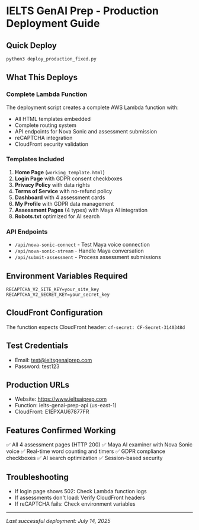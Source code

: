 # IELTS GenAI Prep - Production Deployment Guide

## Quick Deploy
```bash
python3 deploy_production_fixed.py
```

## What This Deploys

### Complete Lambda Function
The deployment script creates a complete AWS Lambda function with:
- All HTML templates embedded
- Complete routing system
- API endpoints for Nova Sonic and assessment submission
- reCAPTCHA integration
- CloudFront security validation

### Templates Included
1. **Home Page** (`working_template.html`)
2. **Login Page** with GDPR consent checkboxes
3. **Privacy Policy** with data rights
4. **Terms of Service** with no-refund policy
5. **Dashboard** with 4 assessment cards
6. **My Profile** with GDPR data management
7. **Assessment Pages** (4 types) with Maya AI integration
8. **Robots.txt** optimized for AI search

### API Endpoints
- `/api/nova-sonic-connect` - Test Maya voice connection
- `/api/nova-sonic-stream` - Handle Maya conversation
- `/api/submit-assessment` - Process assessment submissions

## Environment Variables Required
```
RECAPTCHA_V2_SITE_KEY=your_site_key
RECAPTCHA_V2_SECRET_KEY=your_secret_key
```

## CloudFront Configuration
The function expects CloudFront header: `cf-secret: CF-Secret-3140348d`

## Test Credentials
- Email: test@ieltsgenaiprep.com
- Password: test123

## Production URLs
- Website: https://www.ieltsaiprep.com
- Function: ielts-genai-prep-api (us-east-1)
- CloudFront: E1EPXAU67877FR

## Features Confirmed Working
✅ All 4 assessment pages (HTTP 200)
✅ Maya AI examiner with Nova Sonic voice
✅ Real-time word counting and timers
✅ GDPR compliance checkboxes
✅ AI search optimization
✅ Session-based security

## Troubleshooting
- If login page shows 502: Check Lambda function logs
- If assessments don't load: Verify CloudFront headers
- If reCAPTCHA fails: Check environment variables

---
*Last successful deployment: July 14, 2025*